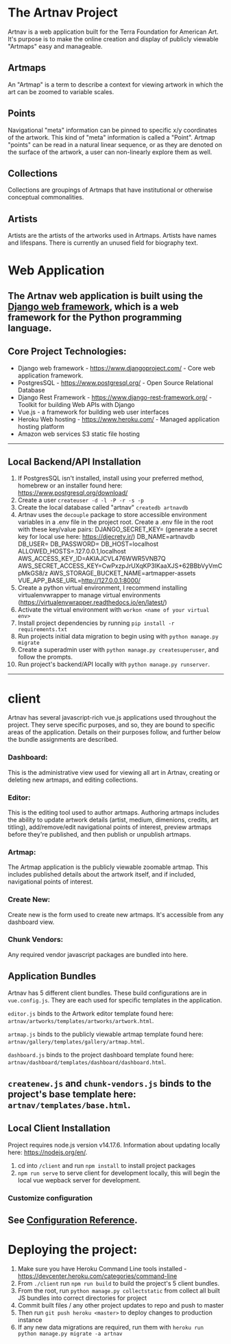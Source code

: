 # The Artnav Project
Artnav is a web application built for the Terra Foundation for American Art. It's purpose is to make the online creation and display of publicly viewable "Artmaps" easy and manageable. 

## Artmaps
An "Artmap" is a term to describe a context for viewing artwork in which the art can be zoomed to variable scales. 

## Points 
Navigational "meta" information can be pinned to specific x/y coordinates of the artwork. This kind of "meta" information is called a "Point". Artmap "points" can be read in a natural linear sequence, or as they are denoted on the surface of the artwork, a user can non-linearly explore them as well.

## Collections
Collections are groupings of Artmaps that have institutional or otherwise conceptual commonalities.

## Artists
Artists are the artists of the artworks used in Artmaps. Artists have names and lifespans. There is currently an unused field for  biography text.

# Web Application
The Artnav web application is built using the [Django web framework](https://www.djangoproject.com/), which is a web framework for the Python programming language. 
--------------------------------

## Core Project Technologies:
- Django web framework - https://www.djangoproject.com/ - Core web application framework.
- PostgresSQL - https://www.postgresql.org/ - Open Source Relational Database
- Django Rest Framework - https://www.django-rest-framework.org/ - Toolkit for building Web APIs with Django
- Vue.js - a framework for building web user interfaces
- Heroku Web hosting - https://www.heroku.com/ - Managed application hosting platform
- Amazon web services S3 static file hosting
--------------------------------

## Local Backend/API Installation
1. If PostgresSQL isn't installed, install using your preferred method, homebrew or an installer found here: https://www.postgresql.org/download/
2. Create a user `createuser -d -l -P -r -s -p`
3. Create the local database called "artnav" `createdb artnavdb`
4. Artnav uses the `decouple` package to store accessible environment variables in a .env file in the project root. Create a .env file in the root with these key/value pairs:
DJANGO_SECRET_KEY=<include a secret string> (generate a secret key for local use here: https://djecrety.ir/)
DB_NAME=artnavdb
DB_USER=<the user you just created above>
DB_PASSWORD=<the password for the user>
DB_HOST=localhost
ALLOWED_HOSTS=.127.0.0.1,localhost
AWS_ACCESS_KEY_ID=AKIAJCVL476WWR5VNB7Q
AWS_SECRET_ACCESS_KEY=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
AWS_STORAGE_BUCKET_NAME=artmapper-assets
VUE_APP_BASE_URL=http://127.0.0.1:8000/
5. Create a python virtual environment, I recommend installing virtualenvwrapper to manage virtual environments (https://virtualenvwrapper.readthedocs.io/en/latest/)
6. Activate the virtual environment with `workon <name of your virtual env>`
7. Install project dependencies by running `pip install -r requirements.txt`
8. Run projects initial data migration to begin using with `python manage.py migrate`
9. Create a superadmin user with `python manage.py createsuperuser`, and follow the prompts.
9. Run project's backend/API locally with `python manage.py runserver`.
--------------------------------

# client
Artnav has several javascript-rich vue.js applications used throughout the project. They serve specific purposes, and so, they are bound to specific areas of the application. Details on their purposes follow, and further below the bundle assignments are described.

### Dashboard:
This is the administrative view used for viewing all art in Artnav, creating or deleting new artmaps, and editing collections.

### Editor:
This is the editing tool used to author artmaps. Authoring artmaps includes the ability to update artwork details (artist, medium, dimenions, credits, art titling), add/remove/edit navigational points of interest, preview artmaps before they're published, and then publish or unpublish artmaps.

### Artmap:
The Artmap application is the publicly viewable zoomable artmap. This includes published details about the artwork itself, and if included, navigational points of interest.

### Create New:
Create new is the form used to create new artmaps. It's accessible from any dashboard view.

### Chunk Vendors:
Any required vendor javascript packages are bundled into here.

## Application Bundles
Artnav has 5 different client bundles. These build configurations are in `vue.config.js`.
They are each used for specific templates in the application.

`editor.js` binds to the Artwork editor template found here:
`artnav/artworks/templates/artworks/artwork.html`.

`artmap.js` binds to the publicly viewable artmap template found here:
`artnav/gallery/templates/gallery/artmap.html`.

`dashboard.js` binds to the project dashboard template found here:
`artnav/dashboard/templates/dashboard/dashboard.html`.

`createnew.js` and `chunk-vendors.js` binds to the project's base template here:
`artnav/templates/base.html`.
--------------------------------

## Local Client Installation
Project requires node.js version v14.17.6. Information about updating locally here: https://nodejs.org/en/.

1. cd into `/client` and run `npm install` to install project packages
2. `npm run serve` to serve client for development locally, this will begin the local vue wepback server for development.

### Customize configuration
See [Configuration Reference](https://cli.vuejs.org/config/).
--------------------------------

# Deploying the project:
1. Make sure you have Heroku Command Line tools installed - https://devcenter.heroku.com/categories/command-line
2. From `./client` run `npm run build` to build the project's 5 client bundles.
3. From the root, run `python manage.py collectstatic` from collect all built JS bundles into correct directories for project
4. Commit built files / any other project updates to repo and push to master
5. Then run `git push heroku <master>` to deploy changes to production instance
6. If any new data migrations are required, run them with `heroku run python manage.py migrate -a artnav`
